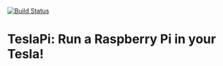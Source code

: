 [![Build Status](https://travis-ci.com/RogWilco/TeslaPi.svg?branch=master)](https://travis-ci.com/RogWilco/TeslaPi)

# TeslaPi: Run a Raspberry Pi in your Tesla!